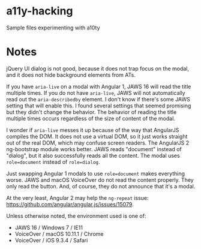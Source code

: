 # a11y-hacking
Sample files experimenting with a10ty 

# Notes
jQuery UI dialog is not good, because it does not trap focus on the modal, and it does not hide background elements from ATs. 

If you have `aria-live` on a modal with Angular 1, JAWS 16 will read the title multiple times. If you do not have `aria-live`, JAWS will not automatically read out the `aria-describedby` element. I don't know if there's some JAWS setting that will enable this. I found several settings that seemed promising but they didn't change the behavior. The behavior of reading the title multiple times occurs regardless of the size of content of the modal.

I wonder if `aria-live` messes it up because of the way that AngularJS compiles the DOM. It does not use a virtual DOM, so it just works straight out of the real DOM, which may confuse screen readers. The AngularJS 2 ng-bootstrap module works better. JAWS reads "document" instead of "dialog", but it also successfully reads all the content. The modal uses `role=document` instead of `role=dialog`. 

Just swapping Angular 1 modals to use `role=document` makes everything worse. JAWS and macOS VoiceOver do not read the content properly. They only read the button. And, of course, they do not announce that it's a modal. 

At the very least, Angular 2 may help the `ng-repeat` issue: https://github.com/angular/angular.js/issues/15079.

Unless otherwise noted, the environment used is one of:

* JAWS 16 / Windows 7 / IE11
* VoiceOver / macOS 10.11.1 / Chrome
* VoiceOver / iOS 9.3.4 / Safari 
